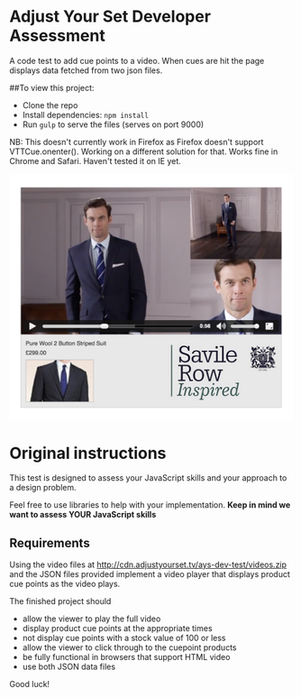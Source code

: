 # Adjust Your Set Developer Assessment

A code test to add cue points to a video. When cues are hit the page displays data fetched from two json files.

##To view this project:
- Clone the repo
- Install dependencies: ```npm install```
- Run ```gulp``` to serve the files (serves on port 9000)

NB: This doesn't currently work in Firefox as Firefox doesn't support VTTCue.onenter(). Working on a different solution for that. Works fine in Chrome and Safari. Haven't tested it on IE yet.

![alt tag](./assets/images/savile-row-screenshot.png)

# Original instructions

This test is designed to assess your JavaScript skills and your approach to a design problem.

Feel free to use libraries to help with your implementation. **Keep in mind we want to assess YOUR JavaScript skills**


## Requirements

Using the video files at http://cdn.adjustyourset.tv/ays-dev-test/videos.zip and the JSON files provided implement a video player that displays product cue points as the video plays.

The finished project should

- allow the viewer to play the full video
- display product cue points at the appropriate times
- not display cue points with a stock value of 100 or less
- allow the viewer to click through to the cuepoint products
- be fully functional in browsers that support HTML video
- use both JSON data files

Good luck!
